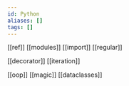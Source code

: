 ```yaml
---
id: Python
aliases: []
tags: []
---
```


[[ref]]
[[modules]]
[[import]]
[[regular]]

[[decorator]]
[[iteration]]


[[oop]]
    [[magic]]
    [[dataclasses]]
